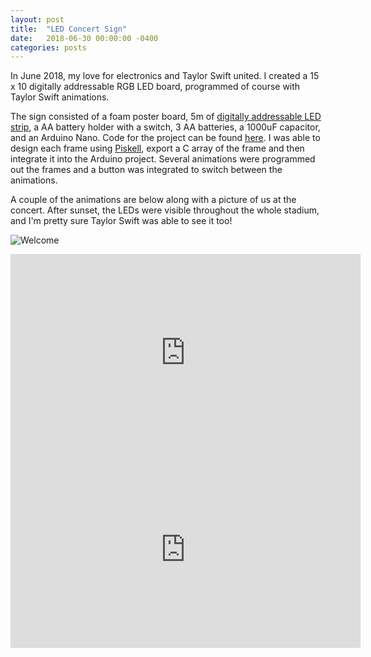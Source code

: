 ```yaml
---
layout: post
title:  "LED Concert Sign"
date:   2018-06-30 00:00:00 -0400
categories: posts
---
```


In June 2018, my love for electronics and Taylor Swift united. I created a 15 x 10 digitally addressable RGB LED board, programmed of course with Taylor Swift animations.

The sign consisted of a foam poster board, 5m of [digitally addressable LED strip](https://www.amazon.com/gp/product/B00ZHB9M6A), a AA battery holder with a switch, 3 AA batteries, a 1000uF capacitor, and an Arduino Nano. Code for the project can be found [here](https://github.com/romanomatthew23/ledPixelBoard). I was able to design each frame using [Piskell](https://www.piskelapp.com/), export a C array of the frame and then integrate it into the Arduino project. Several animations were programmed out the frames and a button was integrated to switch between the animations.

A couple of the animations are below along with a picture of us at the concert. After sunset, the LEDs were visible throughout the whole stadium, and I'm pretty sure Taylor Swift was able to see it too!


![Welcome](/images/led-concert-sign-ts-2018.jpg)

<iframe width="560" height="315" src="https://www.youtube.com/embed/PiCkh7wkroE" title="YouTube video player" frameborder="0" allow="accelerometer; autoplay; clipboard-write; encrypted-media; gyroscope; picture-in-picture" allowfullscreen></iframe>

<iframe width="560" height="315" src="https://www.youtube.com/embed/vLgQ8l0VCq4" title="YouTube video player" frameborder="0" allow="accelerometer; autoplay; clipboard-write; encrypted-media; gyroscope; picture-in-picture" allowfullscreen></iframe>